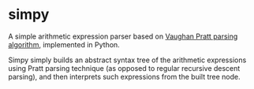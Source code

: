 # simpy

A simple arithmetic expression parser based on [Vaughan Pratt parsing algorithm,](https://en.wikipedia.org/wiki/Pratt_parser) implemented in Python.

Simpy simply builds an abstract syntax tree of the arithmetic expressions using Pratt parsing technique (as opposed to regular recursive descent parsing), and then interprets such expressions from the built tree node. 
